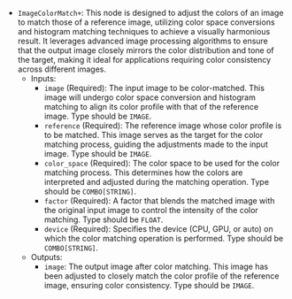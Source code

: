 - `ImageColorMatch+`: This node is designed to adjust the colors of an image to match those of a reference image, utilizing color space conversions and histogram matching techniques to achieve a visually harmonious result. It leverages advanced image processing algorithms to ensure that the output image closely mirrors the color distribution and tone of the target, making it ideal for applications requiring color consistency across different images.
    - Inputs:
        - `image` (Required): The input image to be color-matched. This image will undergo color space conversion and histogram matching to align its color profile with that of the reference image. Type should be `IMAGE`.
        - `reference` (Required): The reference image whose color profile is to be matched. This image serves as the target for the color matching process, guiding the adjustments made to the input image. Type should be `IMAGE`.
        - `color_space` (Required): The color space to be used for the color matching process. This determines how the colors are interpreted and adjusted during the matching operation. Type should be `COMBO[STRING]`.
        - `factor` (Required): A factor that blends the matched image with the original input image to control the intensity of the color matching. Type should be `FLOAT`.
        - `device` (Required): Specifies the device (CPU, GPU, or auto) on which the color matching operation is performed. Type should be `COMBO[STRING]`.
    - Outputs:
        - `image`: The output image after color matching. This image has been adjusted to closely match the color profile of the reference image, ensuring color consistency. Type should be `IMAGE`.

